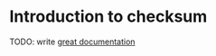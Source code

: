 # Introduction to checksum

TODO: write [great documentation](http://jacobian.org/writing/what-to-write/)
